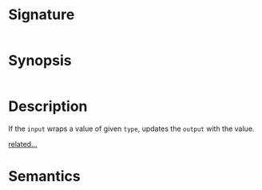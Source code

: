 # Signature
```vikid-signature
```

# Synopsis
```vikid-synopsis
```

# Description
If the `input` wraps a value of given `type`, updates the `output` with the value.

[related...](https://en.wikipedia.org/wiki/Type_system#Dynamic_type_checking_and_runtime_type_information)

# Semantics